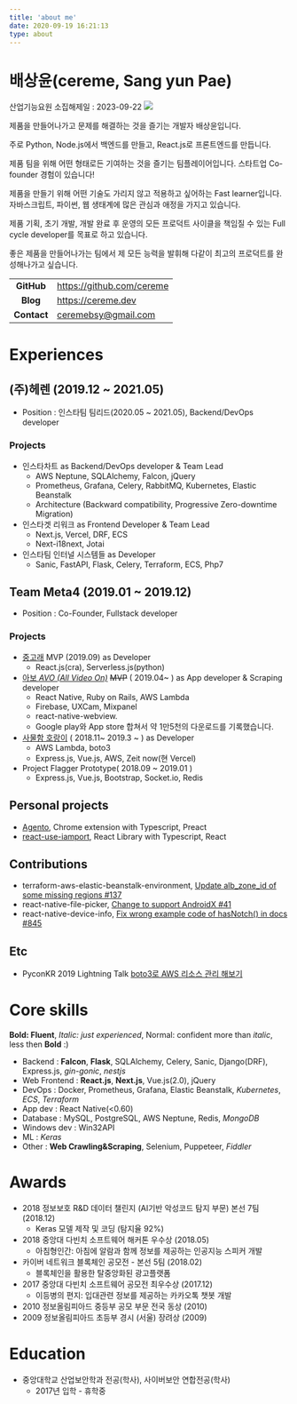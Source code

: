 ```yaml
---
title: 'about me'
date: 2020-09-19 16:21:13
type: about
---
```


# 배상윤(cereme, Sang yun Pae)

<div>
  산업기능요원 소집해제일 : 2023-09-22
  <img src="https://badgen.net/badge/%EC%97%AD%EC%A2%85/%ED%98%84%EC%97%AD/green/"/>
</div>

제품을 만들어나가고 문제를 해결하는 것을 즐기는 개발자 배상윤입니다.

주로 Python, Node.js에서 백엔드를 만들고, React.js로 프론트엔드를 만듭니다.

제품 팀을 위해 어떤 형태로든 기여하는 것을 즐기는 팀플레이어입니다. 스타트업 Co-founder 경험이 있습니다!

제품을 만들기 위해 어떤 기술도 가리지 않고 적용하고 싶어하는 Fast learner입니다.
자바스크립트, 파이썬, 웹 생태계에 많은 관심과 애정을 가지고 있습니다.

제품 기획, 초기 개발, 개발 완료 후 운영의 모든 프로덕트 사이클을 책임질 수 있는 Full cycle developer를 목표로 하고 있습니다.

좋은 제품을 만들어나가는 팀에서 제 모든 능력을 발휘해 다같이 최고의 프로덕트를 완성해나가고 싶습니다.

|             |                             |
| :---------: | --------------------------- |
| **GitHub**  | <https://github.com/cereme> |
|  **Blog**   | <https://cereme.dev>        |
| **Contact** | <ceremebsy@gmail.com>       |

# Experiences

## (주)헤렌 (2019.12 ~ 2021.05)

- Position : 인스타팀 팀리드(2020.05 ~ 2021.05), Backend/DevOps developer

### Projects

- 인스타차트 as Backend/DevOps developer & Team Lead
  - AWS Neptune, SQLAlchemy, Falcon, jQuery
  - Prometheus, Grafana, Celery, RabbitMQ, Kubernetes, Elastic Beanstalk
  - Architecture (Backward compatibility, Progressive Zero-downtime Migration)
- 인스타겟 리워크 as Frontend Developer & Team Lead
  - Next.js, Vercel, DRF, ECS
  - Next-i18next, Jotai
- 인스타팀 인터널 시스템들 as Developer
  - Sanic, FastAPI, Flask, Celery, Terraform, ECS, Php7

## Team Meta4 (2019.01 ~ 2019.12)

- Position : Co-Founder, Fullstack developer

### Projects

- [중고래](https://joongorae.com) MVP (2019.09) as Developer
  - React.js(cra), Serverless.js(python)
- [아보 _AVO (All Video On)_](https://play.google.com/store/apps/details?id=com.avoapp) ~~MVP~~ ( 2019.04~ ) as App developer & Scraping developer
  - React Native, Ruby on Rails, AWS Lambda
  - Firebase, UXCam, Mixpanel
  - react-native-webview.
  - Google play와 App store 합쳐서 약 1만5천의 다운로드를 기록했습니다.
- [사물함 호랑이](https://lockertiger.com) ( 2018.11~ 2019.3 ~ ) as Developer
  - AWS Lambda, boto3
  - Express.js, Vue.js, AWS, Zeit now(현 Vercel)
- Project Flagger Prototype( 2018.09 ~ 2019.01 )
  - Express.js, Vue.js, Bootstrap, Socket.io, Redis

## Personal projects

- [Agento](https://github.com/cereme/agento), Chrome extension with Typescript, Preact
- [react-use-iamport](https://github.com/cereme/react-use-iamport), React Library with Typescript, React

## Contributions

- terraform-aws-elastic-beanstalk-environment, [Update alb_zone_id of some missing regions #137](https://github.com/cloudposse/terraform-aws-elastic-beanstalk-environment/pull/137)
- react-native-file-picker, [Change to support AndroidX #41](https://github.com/luisfuertes/react-native-file-picker/pull/41/commits)
- react-native-device-info, [Fix wrong example code of hasNotch() in docs #845](https://github.com/react-native-device-info/react-native-device-info/pull/845)

## Etc

- PyconKR 2019 Lightning Talk [boto3로 AWS 리소스 관리 해보기](https://www.youtube.com/watch?v=JTNdZyyAPnc)

# Core skills

**Bold: Fluent**, _Italic: just experienced_, Normal: confident more than _italic_, less then **Bold** :)

- Backend : **Falcon**, **Flask**, SQLAlchemy, Celery, Sanic, Django(DRF), Express.js, _gin-gonic_, _nestjs_
- Web Frontend : **React.js**, **Next.js**, Vue.js(2.0), jQuery
- DevOps : Docker, Prometheus, Grafana, Elastic Beanstalk, _Kubernetes_, _ECS_, _Terraform_
- App dev : React Native(<0.60)
- Database : MySQL, PostgreSQL, AWS Neptune, Redis, _MongoDB_
- Windows dev : Win32API
- ML : _Keras_
- Other : **Web Crawling&Scraping**, Selenium, Puppeteer, _Fiddler_

# Awards

- 2018 정보보호 R&D 데이터 챌린지 (AI기반 악성코드 탐지 부문) 본선 7팀 (2018.12)
  - Keras 모델 제작 및 코딩 (탐지율 92%)
- 2018 중앙대 다빈치 소프트웨어 해커톤 우수상 (2018.05)
  - 아침형인간: 아침에 알람과 함께 정보를 제공하는 인공지능 스피커 개발
- 카이버 네트워크 블록체인 공모전 - 본선 5팀 (2018.02)
  - 블록체인을 활용한 탈중앙화된 광고플랫폼
- 2017 중앙대 다빈치 소프트웨어 공모전 최우수상 (2017.12)
  - 이등병의 편지: 입대관련 정보를 제공하는 카카오톡 챗봇 개발
- 2010 정보올림피아드 중등부 공모 부문 전국 동상 (2010)
- 2009 정보올림피아드 초등부 경시 (서울) 장려상 (2009)

# Education

- 중앙대학교 산업보안학과 전공(학사), 사이버보안 연합전공(학사)
  - 2017년 입학 - 휴학중
